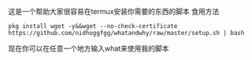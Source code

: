 这是一个帮助大家很容易在termux安装你需要的东西的脚本
食用方法
```
pkg install wget -y&&wget --no-check-certificate https://github.com/nidhoggfgg/whatandwhy/raw/master/setup.sh | bash
```
现在你可以在任意一个地方输入what来使用我的脚本

